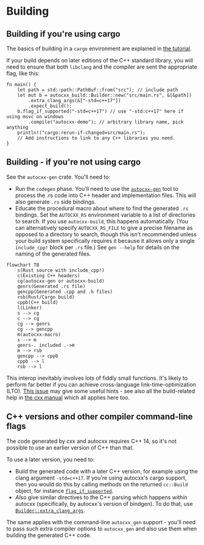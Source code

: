 # Building

## Building if you're using cargo

The basics of building in a `cargo` environment are explained in [the tutorial](tutorial.md).

If your build depends on later editions of the C++ standard library, you will need to ensure that both `libclang` and the compiler are sent the appropriate flag, like this:

```rust,ignore
fn main() {
    let path = std::path::PathBuf::from("src"); // include path
    let mut b = autocxx_build::Builder::new("src/main.rs", &[&path])
        .extra_clang_args(&["-std=c++17"])
        .expect_build();
    b.flag_if_supported("-std=c++17") // use "-std:c++17" here if using msvc on windows
        .compile("autocxx-demo"); // arbitrary library name, pick anything
    println!("cargo:rerun-if-changed=src/main.rs");
    // Add instructions to link to any C++ libraries you need.
}
```

## Building - if you're not using cargo

See the `autocxx-gen` crate. You'll need to:

* Run the `codegen` phase. You'll need to use the [`autocxx-gen`](https://crates.io/crates/autocxx-gen)
  tool to process the .rs code into C++ header and
  implementation files. This will also generate `.rs` side bindings.
* Educate the procedural macro about where to find the generated `.rs` bindings. Set the
  `AUTOCXX_RS` environment variable to a list of directories to search.
  If you use `autocxx-build`, this happens automatically. (You can alternatively
  specify `AUTOCXX_RS_FILE` to give a precise filename as opposed to a directory to search,
  though this isn't recommended unless your build system specifically requires it
  because it allows only a single `include_cpp!` block per `.rs` file.) See `gen --help`
  for details on the naming of the generated files.

```mermaid
flowchart TB
    s(Rust source with include_cpp!)
    c(Existing C++ headers)
    cg(autocxx-gen or autocxx-build)
    genrs(Generated .rs file)
    gencpp(Generated .cpp and .h files)
    rsb(Rust/Cargo build)
    cppb(C++ build)
    l(Linker)
    s --> cg
    c --> cg
    cg --> genrs
    cg --> gencpp
    m(autocxx-macro)
    s --> m
    genrs-. included .->m
    m --> rsb
    gencpp --> cppb
    cppb --> l
    rsb --> l
```

This interop inevitably involves lots of fiddly small functions. It's likely to perform far better if you can achieve cross-language link-time-optimization (LTO). [This issue](https://github.com/dtolnay/cxx/issues/371) may give some useful hints - see also all the build-related help in [the cxx manual](https://cxx.rs/) which all applies here too.

## C++ versions and other compiler command-line flags

The code generated by cxx and autocxx requires C++ 14, so it's not possible to use an earlier version of C++ than that.

To use a later version, you need to:

* Build the generated code with a later C++ version, for example using the clang argument `-std=c++17`. If you're using autocxx's cargo support, then you would do this by calling methods on the returned `cc::Build` object, for instance [`flag_if_supported`](https://docs.rs/cc/latest/cc/struct.Build.html#method.flag_if_supported).
* _Also_ give similar directives to the C++ parsing which happens _within_ autocxx (specifically, by autocxx's version of bindgen). To do that, use [`Builder::extra_clang_args`](https://docs.rs/autocxx-engine/latest/autocxx_engine/struct.Builder.html#method.extra_clang_args).

The same applies with the command-line `autocxx_gen` support - you'll need to pass such extra compiler options to `autocxx_gen` and also use them when building the generated C++ code.
